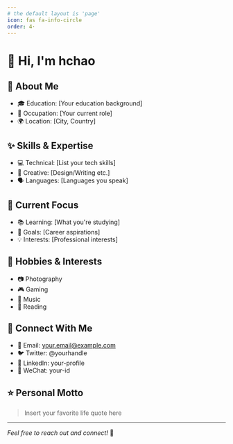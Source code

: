 ```yaml
---
# the default layout is 'page'
icon: fas fa-info-circle
order: 4·
---
```


# 👋 Hi, I'm hchao

## 🌟 About Me

- 🎓 Education: [Your education background]
- 💼 Occupation: [Your current role]
- 🌍 Location: [City, Country]

## ✨ Skills & Expertise

- 💻 Technical: [List your tech skills]
- 🎨 Creative: [Design/Writing etc.]
- 🗣️ Languages: [Languages you speak]

## 🎯 Current Focus

- 📚 Learning: [What you're studying]
- 🚀 Goals: [Career aspirations]
- 💡 Interests: [Professional interests]

## 🎨 Hobbies & Interests

- 📷 Photography
- 🎮 Gaming
- 🎵 Music
- 📖 Reading

## 🤝 Connect With Me

- 📧 Email: [your.email@example.com](mailto:your.email@example.com)
- 🐦 Twitter: @yourhandle
- 💼 LinkedIn: your-profile
- 📱 WeChat: your-id

## ⭐ Personal Motto

> Insert your favorite life quote here

------

*Feel free to reach out and connect!* 🤗
